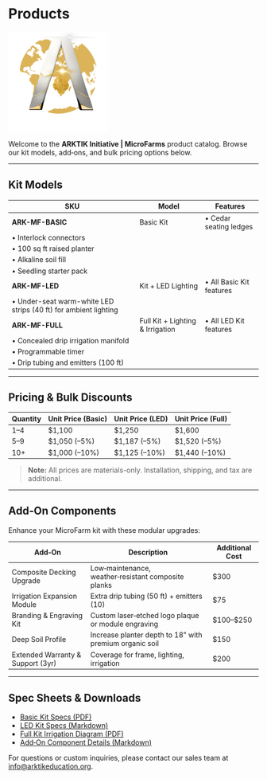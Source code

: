 # Products
<img src="../assets/ARKTIK%20Logo.png" alt="ARKTIK Logo" width="200">

Welcome to the **ARKTIK Initiative | MicroFarms** product catalog. Browse our kit models, add‑ons, and bulk pricing options below.

---

## Kit Models

| SKU                                                             | Model                            | Features                 |
| --------------------------------------------------------------- | -------------------------------- | ------------------------ |
| **ARK-MF-BASIC**                                                | Basic Kit                        | • Cedar seating ledges   |
| • Interlock connectors                                          |                                  |                          |
| • 100 sq ft raised planter                                      |                                  |                          |
| • Alkaline soil fill                                            |                                  |                          |
| • Seedling starter pack                                         |                                  |                          |
| **ARK-MF-LED**                                                  | Kit + LED Lighting               | • All Basic Kit features |
| • Under-seat warm-white LED strips (40 ft) for ambient lighting |                                  |                          |
| **ARK-MF-FULL**                                                 | Full Kit + Lighting & Irrigation | • All LED Kit features   |
| • Concealed drip irrigation manifold                            |                                  |                          |
| • Programmable timer                                            |                                  |                          |
| • Drip tubing and emitters (100 ft)                             |                                  |                          |

---

## Pricing & Bulk Discounts

| Quantity | Unit Price (Basic) | Unit Price (LED) | Unit Price (Full) |
| -------- | ------------------ | ---------------- | ----------------- |
| 1–4      | \$1,100            | \$1,250          | \$1,600           |
| 5–9      | \$1,050 (–5%)      | \$1,187 (–5%)    | \$1,520 (–5%)     |
| 10+      | \$1,000 (–10%)     | \$1,125 (–10%)   | \$1,440 (–10%)    |

> **Note:** All prices are materials-only. Installation, shipping, and tax are additional.

---

## Add‑On Components

Enhance your MicroFarm kit with these modular upgrades:

| Add‑On                            | Description                                             | Additional Cost |
| --------------------------------- | ------------------------------------------------------- | --------------- |
| Composite Decking Upgrade         | Low‑maintenance, weather‑resistant composite planks     | \$300           |
| Irrigation Expansion Module       | Extra drip tubing (50 ft) + emitters (10)               | \$75            |
| Branding & Engraving Kit          | Custom laser‑etched logo plaque or module engraving     | \$100–\$250     |
| Deep Soil Profile                 | Increase planter depth to 18" with premium organic soil | \$150           |
| Extended Warranty & Support (3yr) | Coverage for frame, lighting, irrigation                | \$200           |

---

## Spec Sheets & Downloads

* [Basic Kit Specs (PDF)](specs/ARK-MF-BASIC-specs.pdf)
* [LED Kit Specs (Markdown)](specs/ARK-MF-LED-specs.md)
* [Full Kit Irrigation Diagram (PDF)](specs/ARK-MF-FULL-irrigation.pdf)
* [Add‑On Component Details (Markdown)](specs/add-ons.md)

For questions or custom inquiries, please contact our sales team at [info@arktikeducation.org](mailto:info@arktikeducation.org).

